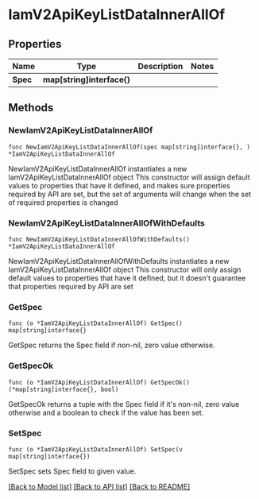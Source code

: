 # IamV2ApiKeyListDataInnerAllOf

## Properties

Name | Type | Description | Notes
------------ | ------------- | ------------- | -------------
**Spec** | **map[string]interface{}** |  | 

## Methods

### NewIamV2ApiKeyListDataInnerAllOf

`func NewIamV2ApiKeyListDataInnerAllOf(spec map[string]interface{}, ) *IamV2ApiKeyListDataInnerAllOf`

NewIamV2ApiKeyListDataInnerAllOf instantiates a new IamV2ApiKeyListDataInnerAllOf object
This constructor will assign default values to properties that have it defined,
and makes sure properties required by API are set, but the set of arguments
will change when the set of required properties is changed

### NewIamV2ApiKeyListDataInnerAllOfWithDefaults

`func NewIamV2ApiKeyListDataInnerAllOfWithDefaults() *IamV2ApiKeyListDataInnerAllOf`

NewIamV2ApiKeyListDataInnerAllOfWithDefaults instantiates a new IamV2ApiKeyListDataInnerAllOf object
This constructor will only assign default values to properties that have it defined,
but it doesn't guarantee that properties required by API are set

### GetSpec

`func (o *IamV2ApiKeyListDataInnerAllOf) GetSpec() map[string]interface{}`

GetSpec returns the Spec field if non-nil, zero value otherwise.

### GetSpecOk

`func (o *IamV2ApiKeyListDataInnerAllOf) GetSpecOk() (*map[string]interface{}, bool)`

GetSpecOk returns a tuple with the Spec field if it's non-nil, zero value otherwise
and a boolean to check if the value has been set.

### SetSpec

`func (o *IamV2ApiKeyListDataInnerAllOf) SetSpec(v map[string]interface{})`

SetSpec sets Spec field to given value.



[[Back to Model list]](../README.md#documentation-for-models) [[Back to API list]](../README.md#documentation-for-api-endpoints) [[Back to README]](../README.md)


